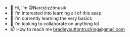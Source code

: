 - 👋 Hi, I’m @Narcizizztmusik
- 👀 I’m interested into learning all of this asap
- 🌱 I’m currently learning the very basics
- 💞️ I’m looking to collaborate on anything lol
- 📫 How to reach me bradleysuttontrucking@gmail.com 

<!---
Narcizizztmusik/Narcizizztmusik is a ✨ special ✨ repository because its `README.md` (this file) appears on your GitHub profile.
You can click the Preview link to take a look at your changes.
--->
